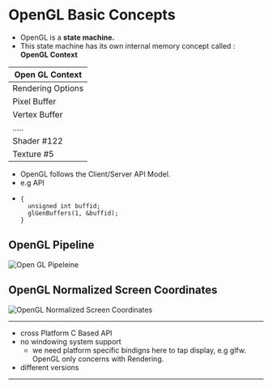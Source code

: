 # OpenGL Basic Concepts
- OpenGL is a **state machine.**
- This state machine has its own internal memory concept called : **OpenGL Context**

| **Open GL Context** |
|--------|
|Rendering Options|
|Pixel Buffer|
|Vertex Buffer|
|.....|
|Shader #122|
|Texture #5|

- OpenGL follows the Client/Server API Model.
- e.g API
- ```
  {  
    unsigned int buffid;
    glGenBuffers(1, &buffid);
  }
  ```
  
  
## OpenGL Pipeline
![Open GL Pipeleine](../images/openglpipeline.png)

## OpenGL Normalized Screen Coordinates
![OpenGL Normalized Screen Coordinates](../images/NormalizedScreenCooridnates.png)


--------
- cross Platform C Based API
- no windowing system support
  - we need platform specific bindigns here to tap display, e.g glfw. OpenGL only concerns with Rendering.
- different versions
-------
